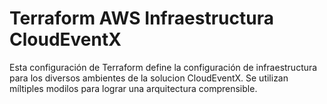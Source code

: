 # Terraform AWS Infraestructura CloudEventX

Esta configuración de Terraform define la configuración de infraestructura para los diversos ambientes de la solucion CloudEventX. Se utilizan míltiples modilos para lograr una arquitectura comprensible. 
